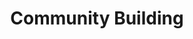 ---
title: Community Building
description: Description goes here
keywords: ["Developer Ecosystem", "devEco", "Developer", "Ecosystem", "Community", "Technical Community"]
---
